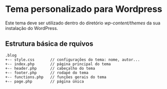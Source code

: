 # Tema personalizado para Wordpress
Este tema deve ser utilizado dentro do diretório *wp-content/themes* da sua instalação do WordPress.

## Estrutura básica de rquivos
```
.blog
+-- style.css       // configurações do tema: nome, autor...
+-- index.php       // página principal do tema
+-- header.php      // cabeçalho do tema
+-- footer.php      // rodapé do tema
+-- functions.php   // funções gerais do tema
+-- page.php        // página única

```
